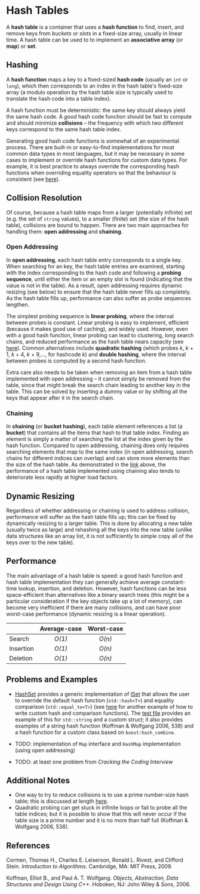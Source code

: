 # Hash Tables

A **hash table** is a container that uses a **hash function** to find, insert, and remove keys from *buckets* or *slots* in a fixed-size array, usually in linear time. A hash table can be used to to implement an **associative array** (or **map**) or **set**.

## Hashing

A **hash function** maps a key to a fixed-sized **hash code** (usually an `int` or `long`), which then corresponds to an index in the hash table's fixed-size array (a modulo operation by the hash table size is typically used to translate the hash code into a table index).

A hash function must be deterministic: the same key should always yield the same hash code. A _good_ hash code function should be fast to compute and should minimize **collisions** – the frequency with which two different keys correspond to the same hash table index.

Generating good hash code functions is somewhat of an experimental process. There are built-in or easy-to-find implementations for most common data types in most languages, but it may be necessary in some cases to implement or override hash functions for custom data types. For example, it is best practice to always override the corresponding hash functions when overriding equality operators so that the behaviour is consistent (see [here](https://www.geeksforgeeks.org/override-equalsobject-hashcode-method/)). 

## Collision Resolution

Of course, because a hash table maps from a larger (potentially infinite) set (e.g. the set of `string` values), to a smaller (finite) set (the size of the hash table), collisions are bound to happen. There are two main approaches for handling them: **open addressing** and **chaining**. 

### Open Addressing

In **open addressing**, each hash table entry corresponds to a single key. When searching for an key, the hash table entries are examined, starting with the index corresponding to the hash code and following a **probing sequence**, until either the item or an empty slot is found (indicating that the value is not in the table). As a result, open addressing requires dynamic resizing (see below) to ensure that the hash table never fills up completely. As the hash table fills up, performance can also suffer as probe sequences lengthen.

The simplest probing sequence is **linear probing**, where the interval between probes is constant. Linear probing is easy to implement, efficient (because it makes good use of caching), and widely used. However, even with a good hash function, linear probing can lead to clustering, long search chains, and reduced performance as the hash table nears capacity (see [here](https://upload.wikimedia.org/wikipedia/commons/1/1c/Hash_table_average_insertion_time.png)). Common alternatives include **quadratic hashing** (which probes _k_, _k_ + 1, _k_ + 4, _k_ + 9,..., for hashcode _k_) and **double hashing**, where the interval between probes is computed by a second hash function.

Extra care also needs to be taken when removing an item from a hash table implemented with open addressing – it cannot simply be removed from the table, since that might break the search chain leading to another key in the table. This can be solved by inserting a dummy value or by shifting all the keys that appear after it in the search chain.

### Chaining

In **chaining** (or **bucket hashing**), each table element references a list (a **bucket**) that contains all the items that hash to that table index. Finding an element is simply a matter of searching the list at the index given by the hash function. Compared to open addressing, chaining does only requires searching elements that map to the same index (in open addressing, search chains for different indices can overlap) and can store more elements than the size of the hash table. As demonstrated in the [link](https://upload.wikimedia.org/wikipedia/commons/1/1c/Hash_table_average_insertion_time.png) above, the performance of a hash table implemented using chaining also tends to deteriorate less rapidly at higher load factors.

## Dynamic Resizing

Regardless of whether addressing or chaining is used to address collision, performance will suffer as the hash table fills up; this can be fixed by dynamically resizing to a larger table. This is done by allocating a new table (usually twice as large) and rehashing all the keys into the new table (unlike data structures like an array list, it is not sufficiently to simple copy all of the keys over to the new table).

## Performance

The main advantage of a hash table is speed: a good hash function and hash table implementation they can generally achieve average constant-time lookup, insertion, and deletion. However, hash functions can be less space-efficient than alternatives like a binary search trees (this might be a particular consideration if the key objects take up a lot of memory), can become very inefficient if there are many collisions, and can have poor worst-case performance (dynamic resizing is a linear operation).

|             | Average-case | Worst-case |
|-------------|:------------:|:----------:|
| Search      | _O(1)_       | _O(n)_     |
| Insertion   | _O(1)_       | _O(n)_     |
| Deletion    | _O(1)_       | _O(n)_     |


## Problems and Examples

* [HashSet](HashSet.h) provides a generic implementation of [ISet](ISet.h) that allows the user to override the default hash function (`std::hash<T>`) and equality comparison (`std::equal_to<T>`) (see [here](https://thispointer.com/using-unordered_set-with-custom-hasher-and-comparision-function/) for another example of how to write custom hash and comparison functions). The [test file](tst_HashSet.cpp) provides an example of this for `std::string` and a custom struct; it also provides examples of a string hash function (Koffman & Wolfgang 2006, 538) and a hash function for a custom class based on `boost:hash_combine`. 

* TODO: implementation of `Map` interface and `HashMap` implementation (using open addressing)
* TODO: at least one problem from _Cracking the Coding Interview_

## Additional Notes

* One way to try to reduce collisions is to use a prime number-size hash table; this is discussed at length [here](https://stackoverflow.com/questions/1145217/why-should-hash-functions-use-a-prime-number-modulus).
* Quadratic probing can get stuck in infinite loops or fail to probe all the table indices; but it is possible to show that this will never occur if the table size is a prime number and it is no more than half full (Koffman & Wolfgang 2006, 538).

## References

Cormen, Thomas H., Charles E. Leiserson, Ronald L. Rivest, and Clifford Stein. _Introduction to Algorithms_. Cambridge, MA: MIT Press, 2009.

Koffman, Elliot B., and Paul A. T. Wolfgang. _Objects, Abstraction, Data Structures and Design Using C++_. Hoboken, NJ: John Wiley &amp; Sons, 2006.
